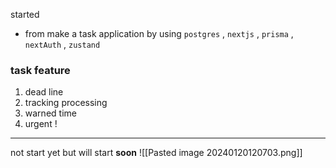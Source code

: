 started
 - from make a task application by using `postgres` , `nextjs` , `prisma` , `nextAuth` , `zustand`
### task feature
1. dead line
2. tracking processing
3. warned time
4. urgent !
 
---

not start yet but will start **soon**
![[Pasted image 20240120120703.png]]
